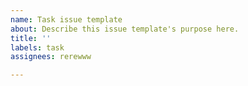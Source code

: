 ```yaml
---
name: Task issue template
about: Describe this issue template's purpose here.
title: ''
labels: task
assignees: rerewww

---
```



